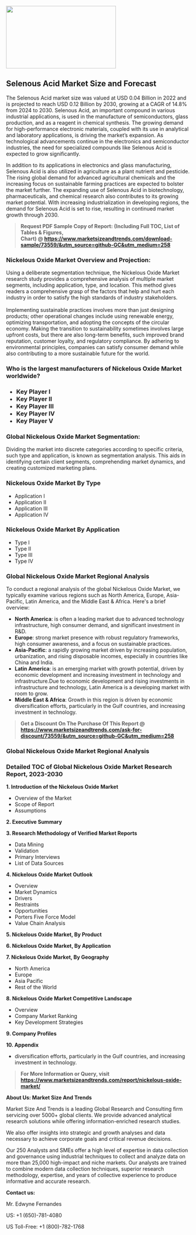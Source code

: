 <p><img class="alignnone size-medium wp-image-20088" src="https://ffe5etoiles.com/wp-content/uploads/2024/12/MST1-300x171.png" alt="" width="300" height="171" /></p><h2>Selenous Acid Market Size and Forecast</h2><p>The Selenous Acid market size was valued at USD 0.04 Billion in 2022 and is projected to reach USD 0.12 Billion by 2030, growing at a CAGR of 14.8% from 2024 to 2030. Selenous Acid, an important compound in various industrial applications, is used in the manufacture of semiconductors, glass production, and as a reagent in chemical synthesis. The growing demand for high-performance electronic materials, coupled with its use in analytical and laboratory applications, is driving the market’s expansion. As technological advancements continue in the electronics and semiconductor industries, the need for specialized compounds like Selenous Acid is expected to grow significantly.</p><p>In addition to its applications in electronics and glass manufacturing, Selenous Acid is also utilized in agriculture as a plant nutrient and pesticide. The rising global demand for advanced agricultural chemicals and the increasing focus on sustainable farming practices are expected to bolster the market further. The expanding use of Selenous Acid in biotechnology, pharmaceuticals, and chemical research also contributes to its growing market potential. With increasing industrialization in developing regions, the demand for Selenous Acid is set to rise, resulting in continued market growth through 2030.</p></p><blockquote id="" class=""><strong>Request PDF Sample Copy of Report: (Including Full TOC, List of Tables &amp; Figures, Chart)&nbsp;@&nbsp;<strong><a href="https://www.marketsizeandtrends.com/download-sample/73559/&utm_source=github-GC&utm_medium=258" target="_blank">https://www.marketsizeandtrends.com/download-sample/73559/&utm_source=github-GC&utm_medium=258</a></strong></strong></blockquote><h3 id="" class="">Nickelous Oxide Market&nbsp;Overview and Projection:</h3><p id="" class="">Using a deliberate segmentation technique, the Nickelous Oxide Market research study provides a comprehensive analysis of multiple market segments, including application, type, and location. This method gives readers a comprehensive grasp of the factors that help and hurt each industry in order to satisfy the high standards of industry stakeholders. <br /> <br />Implementing sustainable practices involves more than just designing products; other operational changes include using renewable energy, optimizing transportation, and adopting the concepts of the circular economy. Making the transition to sustainability sometimes involves large upfront costs, but there are also long-term benefits, such improved brand reputation, customer loyalty, and regulatory compliance. By adhering to environmental principles, companies can satisfy consumer demand while also contributing to a more sustainable future for the world.</p><h3 id="" class="">Who is the largest manufacturers of&nbsp;Nickelous Oxide Market worldwide?</h3><h3 class=""><p><ul><li>Key Player I </li><li> Key Player II </li><li> Key Player III </li><li> Key Player IV </li><li> Key Player V</li></ul></p></h3><h3 id="" class="">Global&nbsp;Nickelous Oxide Market Segmentation:</h3><p id="" class="">Dividing the market into discrete categories according to specific criteria, such type and application, is known as segmentation analysis. This aids in identifying certain client segments, comprehending market dynamics, and creating customized marketing plans.</p><h3 id="" class="">Nickelous Oxide Market&nbsp;By Type</h3><p><p><ul><li>Application I</li><li> Application II</li><li> Application III</li><li> Application IV</p></li></ul></p></p><h3 id="" class="">Nickelous Oxide Market&nbsp;By Application</h3><p class=""><p><ul><li>Type I</li><li> Type II</li><li> Type III</li><li> Type IV</li></ul></p></p><h3 id="" class="">Global Nickelous Oxide Market Regional Analysis</h3><p id="" class="">To conduct a regional analysis of the global Nickelous Oxide Market, we typically examine various regions such as North America, Europe, Asia-Pacific, Latin America, and the Middle East &amp; Africa. Here's a brief overview:</p><ul><li><strong>North America</strong>: is often a leading market due to advanced technology infrastructure, high consumer demand, and significant investment in R&amp;D.</li><li><strong>Europe</strong>: strong market presence with robust regulatory frameworks, high consumer awareness, and a focus on sustainable practices.</li><li><strong>Asia-Pacific</strong>: a rapidly growing market driven by increasing population, urbanization, and rising disposable incomes, especially in countries like China and India.</li><li><strong>Latin America</strong>: is an emerging market with growth potential, driven by economic development and increasing investment in technology and infrastructure.Due to economic development and rising investments in infrastructure and technology, Latin America is a developing market with room to grow.</li><li><strong>Middle East &amp; Africa</strong>: Growth in this region is driven by economic diversification efforts, particularly in the Gulf countries, and increasing investment in technology.</li></ul><blockquote id="" class=""><strong>Get a Discount On The Purchase Of This Report @ <strong><a href="https://www.marketsizeandtrends.com/ask-for-discount/73559/&utm_source=github-GC&utm_medium=258" target="_blank">https://www.marketsizeandtrends.com/ask-for-discount/73559/&utm_source=github-GC&utm_medium=258</a></strong></strong></blockquote><h3 id="" class="">Global Nickelous Oxide Market Regional Analysis</h3><h3 id="" class="">Detailed TOC of Global Nickelous Oxide Market Research Report, 2023-2030</h3><p id="" class=""><strong>1. Introduction of the Nickelous Oxide Market</strong></p><ul><li>Overview of the Market</li><li>Scope of Report</li><li>Assumptions</li></ul><p id="" class=""><strong>2. Executive Summary</strong></p><p id="" class=""><strong>3. Research Methodology of Verified Market Reports</strong></p><ul><li>Data Mining</li><li>Validation</li><li>Primary Interviews</li><li>List of Data Sources</li></ul><p id="" class=""><strong>4. Nickelous Oxide Market Outlook</strong></p><ul><li>Overview</li><li>Market Dynamics</li><li>Drivers</li><li>Restraints</li><li>Opportunities</li><li>Porters Five Force Model</li><li>Value Chain Analysis</li></ul><p id="" class=""><strong>5. Nickelous Oxide Market, By Product</strong></p><p id="" class=""><strong>6. Nickelous Oxide Market, By Application</strong></p><p id="" class=""><strong>7. Nickelous Oxide Market, By Geography</strong></p><ul><li>North America</li><li>Europe</li><li>Asia Pacific</li><li>Rest of the World</li></ul><p id="" class=""><strong>8. Nickelous Oxide Market Competitive Landscape</strong></p><ul><li>Overview</li><li>Company Market Ranking</li><li>Key Development Strategies</li></ul><p id="" class=""><strong>9. Company Profiles</strong></p><p id="" class=""><strong>10. Appendix</strong></p><ul><li>diversification efforts, particularly in the Gulf countries, and increasing investment in technology.</li></ul><blockquote id="" class=""><strong>For More Information or Query, visit <strong><strong><a href="https://www.marketsizeandtrends.com/report/nickelous-oxide-market/" target="_blank">https://www.marketsizeandtrends.com/report/nickelous-oxide-market/</a></strong></strong></strong></blockquote><p id="" class=""><strong>About Us: Market Size And Trends</strong></p><p id="" class="">Market Size And Trends is a leading Global Research and Consulting firm servicing over 5000+ global clients. We provide advanced analytical research solutions while offering information-enriched research studies.</p><p id="" class="">We also offer insights into strategic and growth analyses and data necessary to achieve corporate goals and critical revenue decisions.</p><p id="" class="">Our 250 Analysts and SMEs offer a high level of expertise in data collection and governance using industrial techniques to collect and analyze data on more than 25,000 high-impact and niche markets. Our analysts are trained to combine modern data collection techniques, superior research methodology, expertise, and years of collective experience to produce informative and accurate research.</p><p id="" class=""><strong>Contact us:</strong></p><p id="" class="">Mr. Edwyne Fernandes</p><p id="" class="">US: +1 (650)-781-4080</p><p id="" class="">US Toll-Free: +1 (800)-782-1768</p>

